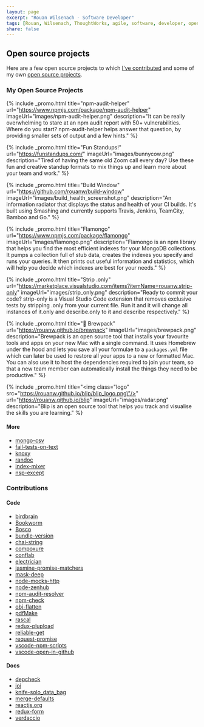 ```yaml
---
layout: page
excerpt: "Rouan Wilsenach - Software Developer"
tags: [Rouan, Wilsenach, ThoughtWorks, agile, software, developer, open source, continuous, delivery, projects]
share: false
---
```


<h2>Open source projects</h2>

Here are a few open source projects to which [I've contributed](#contributions) and some of my own [open source projects](#my-oss).

### <a name="my-oss"></a>My Open Source Projects

{% include _promo.html title="npm-audit-helper" url="https://www.npmjs.com/package/npm-audit-helper" imageUrl="images/npm-audit-helper.png" description="It can be really overwhelming to stare at an npm audit report with 50+ vulnerabilities. Where do you start? npm-audit-helper helps answer that question, by providing smaller sets of output and a few hints." %}

{% include _promo.html title="Fun Standups!" url="https://funstandups.com/" imageUrl="images/bunnycow.png" description="Tired of having the same old Zoom call every day? Use these fun and creative standup formats to mix things up and learn more about your team and work." %}


{% include _promo.html title="Build Window" url="https://github.com/rouanw/build-window" imageUrl="images/build_health_screenshot.png" description="An information radiator that displays the status and health of your CI builds. It's built using Smashing and currently supports Travis, Jenkins, TeamCity, Bamboo and Go." %}

{% include _promo.html title="Flamongo" url="https://www.npmjs.com/package/flamongo" imageUrl="images/flamongo.png" description="Flamongo is an npm library that helps you find the most efficient indexes for your MongoDB collections. It pumps a collection full of stub data, creates the indexes you specify and runs your queries. It then prints out useful information and statistics, which will help you decide which indexes are best for your needs." %}

{% include _promo.html title="Strip .only" url="https://marketplace.visualstudio.com/items?itemName=rouanw.strip-only" imageUrl="images/strip_only.png" description="Ready to commit your code? strip-only is a Visual Studio Code extension that removes exclusive tests by stripping .only from your current file. Run it and it will change all instances of it.only and describe.only to it and describe respectively." %}

{% include _promo.html title="🎒 Brewpack" url="https://rouanw.github.io/brewpack" imageUrl="images/brewpack.png" description="Brewpack is an open source tool that installs your favourite tools and apps on your new Mac with a single command. It uses Homebrew under the hood and lets you save all your formulae to a `packages.yml` file which can later be used to restore all your apps to a new or formatted Mac. You can also use it to host the dependencies required to join your team, so that a new team member can automatically install the things they need to be productive." %}

{% include _promo.html title="<img class=\"logo\" src=\"https://rouanw.github.io/blip/blip_logo.png\"/>" url="https://rouanw.github.io/blip" imageUrl="images/radar.png" description="Blip is an open source tool that helps you track and visualise the skills you are learning." %}

#### More

- [mongo-csv](https://www.npmjs.com/package/mongo-csv)
- [fail-tests-on-text](https://www.npmjs.com/package/fail-tests-on-text)
- [knoxy](https://www.npmjs.com/package/knoxy)
- [randoc](https://www.npmjs.com/package/randoc)
- [index-mixer](https://www.npmjs.com/package/index-mixer)
- [nsp-except](https://www.npmjs.com/package/nsp-except)

### <a name="contributions"></a>Contributions

#### Code

- [birdbrain](https://github.com/ThoughtWorksZA/birdbrain/commits?author=rouanw)
- [Bookworm](https://github.com/ThoughtWorksZA/bookworm/commits?author=rouanw)
- [Bosco](https://github.com/tes/bosco/commits?author=rouanw)
- [bundle-version](https://github.com/tes/bundle-version/commits?author=rouanw)
- [chai-string](https://github.com/onechiporenko/chai-string/commits?author=rouanw)
- [compoxure](https://github.com/tes/compoxure/commits?author=rouanw)
- [conflab](https://github.com/tes/conflab/commits?author=rouanw)
- [electrician](https://github.com/tes/electrician/commits?author=rouanw)
- [jasmine-promise-matchers](https://github.com/bvaughn/jasmine-promise-matchers/commits?author=rouanw)
- [mask-deep](https://github.com/gwpmad/mask-deep/commits?author=rouanw)
- [node-mocks-http](https://github.com/howardabrams/node-mocks-http/commits?author=rouanw)
- [node-zenhub](https://github.com/ilbonzo/node-zenhub/commits?author=rouanw)
- [npm-audit-resolver](https://github.com/naugtur/npm-audit-resolver/commits?author=rouanw)
- [npm-check](https://github.com/dylang/npm-check/commits?author=rouanw)
- [obj-flatten](https://github.com/IonicaBizau/obj-flatten/commits?author=rouanw)
- [pdfMake](https://github.com/bpampuch/pdfmake/commits?author=rouanw)
- [rascal](https://github.com/guidesmiths/rascal/commits?author=rouanw)
- [redux-plupload](https://github.com/tes/redux-plupload/commits?author=rouanw)
- [reliable-get](https://github.com/tes/reliable-get/commits?author=rouanw)
- [request-promise](https://github.com/request/request-promise/commits?author=rouanw)
- [vscode-npm-scripts](https://github.com/Microsoft/vscode-npm-scripts/commits?author=rouanw)
- [vscode-open-in-github](https://github.com/d4rkr00t/vscode-open-in-github/commits?author=rouanw)

#### Docs

- [depcheck](https://github.com/depcheck/depcheck/commits?author=rouanw)
- [joi](https://github.com/hapijs/joi/commits?author=rouanw)
- [knife-solo_data_bag](https://github.com/thbishop/knife-solo_data_bag/commits?author=rouanw)
- [merge-defaults](https://github.com/balderdashy/merge-defaults/commits?author=rouanw)
- [reactjs.org](https://github.com/reactjs/reactjs.org/commits?author=rouanw)
- [redux-form](https://github.com/erikras/redux-form/commits?author=rouanw)
- [verdaccio](https://github.com/verdaccio/verdaccio/commits?author=rouanw)
